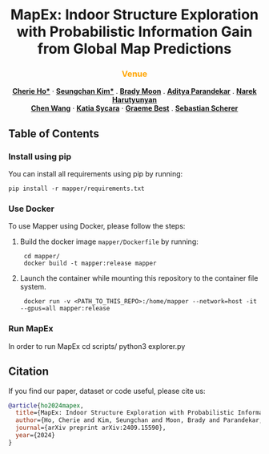 <p align="center">
<h1 align="center">MapEx: Indoor Structure Exploration with Probabilistic Information Gain from Global Map Predictions</h1>
<h3 class="is-size-5 has-text-weight-bold" style="color: orange;" align="center">
    Venue
</h3>
  <p align="center">
    <a href="https://cherieho.com/"><strong>Cherie Ho*</strong></a>
    ·
    <a href="https://seungchan-kim.github.io"><strong>Seungchan Kim*</strong></a>
    .
    <a href="https://bradymoon.com/"><strong>Brady Moon</strong></a>
    .
    <a href=""><strong>Aditya Parandekar</strong></a>
    .
    <a href=""><strong>Narek Harutyunyan</strong></a>
    <br>
    <a href="https://sairlab.org/team/chenw/"><strong>Chen Wang</strong></a>
    ·
    <a href="https://www.cs.cmu.edu/~./katia/"><strong>Katia Sycara</strong></a>
    ·
    <a href="https://profiles.uts.edu.au/Graeme.Best"><strong>Graeme Best</strong></a>
    .
    <a href="https://theairlab.org/team/sebastian/"><strong>Sebastian Scherer</strong></a>
    <br>
  </p>
</p>



## Table of Contents


### Install using pip
You can install all requirements using pip by running:

    pip install -r mapper/requirements.txt

### Use Docker
To use Mapper using Docker, please follow the steps:
1. Build the docker image `mapper/Dockerfile` by running: 
        
        cd mapper/
        docker build -t mapper:release mapper

2. Launch the container while mounting this repository to the container file system.
    
        docker run -v <PATH_TO_THIS_REPO>:/home/mapper --network=host -it --gpus=all mapper:release

### Run MapEx
In order to run MapEx
    cd scripts/
    python3 explorer.py

## Citation

If you find our paper, dataset or code useful, please cite us:

```bib
@article{ho2024mapex,
  title={MapEx: Indoor Structure Exploration with Probabilistic Information Gain from Global Map Predictions},
  author={Ho, Cherie and Kim, Seungchan and Moon, Brady and Parandekar, Aditya and Harutyunyan, Narek and Wang, Chen and Sycara, Katia and Best, Graeme and Scherer, Sebastian},
  journal={arXiv preprint arXiv:2409.15590},
  year={2024}
}
```